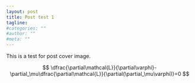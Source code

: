 ```yaml
---
layout: post
title: Post test 1
tagline: 
#categories: ""
#author: ""
#meta: ""
---
```


This is a test for post cover image.

$$
\dfrac{\partial\mathcal{L}}{\partial\varphi}-\partial_\mu\dfrac{\partial\mathcal{L}}{\partial(\partial_\mu\varphi)}=0
$$

